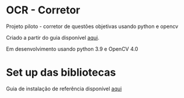 # OCR - Corretor
Projeto piloto - corretor de questões objetivas usando python e opencv

Criado a partir do guia disponível [aqui](https://pyimagesearch.com/2016/10/03/bubble-sheet-multiple-choice-scanner-and-test-grader-using-omr-python-and-opencv/).

Em desenvolvimento usando python 3.9 e OpenCV 4.0

# Set up das bibliotecas
Guia de instalação de referência disponível [aqui](https://pyimagesearch.com/2018/08/15/how-to-install-opencv-4-on-ubuntu/)


